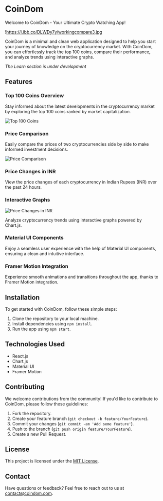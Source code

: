 # CoinDom

Welcome to CoinDom - Your Ultimate Crypto Watching App!

!https://i.ibb.co/DLWDy7y/workingcompare3.jpg


CoinDom is a minimal and clean web application designed to help you start your journey of knowledge on the cryptocurrency market. With CoinDom, you can effortlessly track the top 100 coins, compare their performance, and analyze trends using interactive graphs.

*The Learn section is under development*

## Features

### Top 100 Coins Overview

Stay informed about the latest developments in the cryptocurrency market by exploring the top 100 coins ranked by market capitalization.

![Top 100 Coins](https://ibb.co/59PWQhC)

### Price Comparison

Easily compare the prices of two cryptocurrencies side by side to make informed investment decisions.

![Price Comparison]()

### Price Changes in INR

View the price changes of each cryptocurrency in Indian Rupees (INR) over the past 24 hours.


### Interactive Graphs

![Price Changes in INR](https://ibb.co/7Q2L6rm)

Analyze cryptocurrency trends using interactive graphs powered by Chart.js.


### Material UI Components

Enjoy a seamless user experience with the help of Material UI components, ensuring a clean and intuitive interface.

### Framer Motion Integration

Experience smooth animations and transitions throughout the app, thanks to Framer Motion integration.

## Installation

To get started with CoinDom, follow these simple steps:

1. Clone the repository to your local machine.
2. Install dependencies using `npm install`.
3. Run the app using `npm start`.

## Technologies Used

- React.js
- Chart.js
- Material UI
- Framer Motion

## Contributing

We welcome contributions from the community! If you'd like to contribute to CoinDom, please follow these guidelines:

1. Fork the repository.
2. Create your feature branch (`git checkout -b feature/YourFeature`).
3. Commit your changes (`git commit -am 'Add some feature'`).
4. Push to the branch (`git push origin feature/YourFeature`).
5. Create a new Pull Request.

## License

This project is licensed under the [MIT License](LICENSE).

## Contact

Have questions or feedback? Feel free to reach out to us at [contact@coindom.com](mailto:contact@coindom.com).

